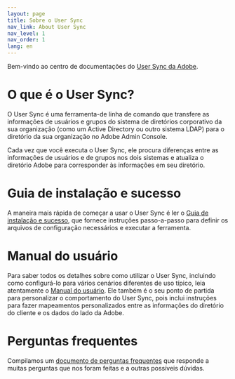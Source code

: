 ```yaml
---
layout: page
title: Sobre o User Sync
nav_link: About User Sync
nav_level: 1
nav_order: 1
lang: en
---
```


Bem-vindo ao centro de documentações do [User Sync da Adobe](https://github.com/adobe-apiplatform/user-sync.py).

# O que é o User Sync?

O User Sync é uma ferramenta-de linha de comando que transfere as informações de usuários e grupos
do sistema de diretórios corporativo da sua organização
(como um Active Directory ou outro sistema LDAP) para o
diretório da sua organização no Adobe Admin Console.

Cada vez que você executa o User Sync, ele procura diferenças entre as
informações de usuários e de grupos nos dois sistemas e atualiza o
diretório Adobe para corresponder às informações em seu diretório.

# Guia de instalação e sucesso

A maneira mais rápida de começar a usar o User Sync é ler o
[Guia de instalação e sucesso](success-guide/index.md), que fornece instruções
passo-a-passo para definir os arquivos de configuração necessários
e executar a ferramenta.

# Manual do usuário

Para saber todos os detalhes sobre como utilizar o User Sync, incluindo como configurá-lo
para vários cenários diferentes de uso típico, leia atentamente
o [Manual do usuário](user-manual/index.md). Ele também é o seu ponto de partida
para personalizar o comportamento do User Sync, pois inclui
instruções para fazer mapeamentos personalizados entre as informações do diretório do cliente
e os dados do lado da Adobe.

# Perguntas frequentes 

Compilamos um [documento de perguntas frequentes](FAQ/index.md) que responde a muitas perguntas que nos foram feitas e a outras possíveis dúvidas.

